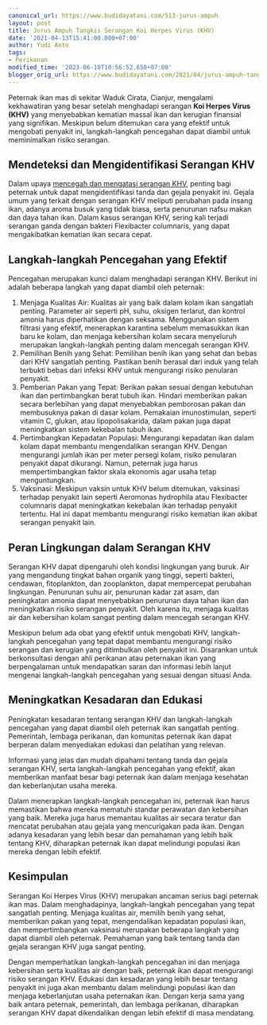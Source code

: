 ```yaml
---
canonical_url: https://www.budidayatani.com/513-jurus-ampuh
layout: post
title: Jurus Ampuh Tangkis Serangan Koi Herpes Virus (KHV)
date: '2021-04-13T15:41:00.000+07:00'
author: Yudi Anto
tags:
- Perikanan
modified_time: '2023-06-10T10:56:52.650+07:00'
blogger_orig_url: https://www.budidayatani.com/2021/04/jurus-ampuh-tangkis-serangan-koi-herpes.html
---
```


<p>Peternak ikan mas di sekitar Waduk Cirata, Cianjur, mengalami kekhawatiran yang besar setelah menghadapi serangan <strong>Koi Herpes Virus (KHV)</strong> yang menyebabkan kematian massal ikan dan kerugian finansial yang signifikan. Meskipun belum ditemukan cara yang efektif untuk mengobati penyakit ini, langkah-langkah pencegahan dapat diambil untuk meminimalkan risiko serangan.</p><h2>Mendeteksi dan Mengidentifikasi Serangan KHV</h2><p>Dalam upaya <a href="https://www.budidayatani.com/2021/03/ikan-koi-yang-menangis-karena-herpes.html">mencegah dan mengatasi serangan KHV</a>, penting bagi peternak untuk dapat mengidentifikasi tanda dan gejala penyakit ini. Gejala umum yang terkait dengan serangan KHV meliputi perubahan pada insang ikan, adanya aroma busuk yang tidak biasa, serta penurunan nafsu makan dan daya tahan ikan. Dalam kasus serangan KHV, sering kali terjadi serangan ganda dengan bakteri Flexibacter columnaris, yang dapat mengakibatkan kematian ikan secara cepat.</p><h2>Langkah-langkah Pencegahan yang Efektif</h2><p>Pencegahan merupakan kunci dalam menghadapi serangan KHV. Berikut ini adalah beberapa langkah yang dapat diambil oleh peternak:</p><ol><li>Menjaga Kualitas Air: Kualitas air yang baik dalam kolam ikan sangatlah penting. Parameter air seperti pH, suhu, oksigen terlarut, dan kontrol amonia harus diperhatikan dengan seksama. Menggunakan sistem filtrasi yang efektif, menerapkan karantina sebelum memasukkan ikan baru ke kolam, dan menjaga kebersihan kolam secara menyeluruh merupakan langkah-langkah penting dalam mencegah serangan KHV.</li><li>Pemilihan Benih yang Sehat: Pemilihan benih ikan yang sehat dan bebas dari KHV sangatlah penting. Pastikan benih berasal dari induk yang telah terbukti bebas dari infeksi KHV untuk mengurangi risiko penularan penyakit.</li><li>Pemberian Pakan yang Tepat: Berikan pakan sesuai dengan kebutuhan ikan dan pertimbangkan berat tubuh ikan. Hindari memberikan pakan secara berlebihan yang dapat menyebabkan pemborosan pakan dan membusuknya pakan di dasar kolam. Pemakaian imunostimulan, seperti vitamin C, glukan, atau lipopolisakarida, dalam pakan juga dapat meningkatkan sistem kekebalan tubuh ikan.</li><li>Pertimbangkan Kepadatan Populasi: Mengurangi kepadatan ikan dalam kolam dapat membantu mengendalikan serangan KHV. Dengan mengurangi jumlah ikan per meter persegi kolam, risiko penularan penyakit dapat dikurangi. Namun, peternak juga harus mempertimbangkan faktor skala ekonomis agar usaha tetap menguntungkan.</li><li>Vaksinasi: Meskipun vaksin untuk KHV belum ditemukan, vaksinasi terhadap penyakit lain seperti Aeromonas hydrophila atau Flexibacter columnaris dapat meningkatkan kekebalan ikan terhadap penyakit tertentu. Hal ini dapat membantu mengurangi risiko kematian ikan akibat serangan penyakit lain.</li></ol><h2>Peran Lingkungan dalam Serangan KHV</h2><p>Serangan KHV dapat dipengaruhi oleh kondisi lingkungan yang buruk. Air yang mengandung tingkat bahan organik yang tinggi, seperti bakteri, cendawan, fitoplankton, dan zooplankton, dapat mempercepat perubahan lingkungan. Penurunan suhu air, penurunan kadar zat asam, dan peningkatan amonia dapat menyebabkan penurunan daya tahan ikan dan meningkatkan risiko serangan penyakit. Oleh karena itu, menjaga kualitas air dan kebersihan kolam sangat penting dalam mencegah serangan KHV.</p><p>Meskipun belum ada obat yang efektif untuk mengobati KHV, langkah-langkah pencegahan yang tepat dapat membantu mengurangi risiko serangan dan kerugian yang ditimbulkan oleh penyakit ini. Disarankan untuk berkonsultasi dengan ahli perikanan atau peternakan ikan yang berpengalaman untuk mendapatkan saran dan informasi lebih lanjut mengenai langkah-langkah pencegahan yang sesuai dengan situasi Anda.</p><h2>Meningkatkan Kesadaran dan Edukasi</h2><p>Peningkatan kesadaran tentang serangan KHV dan langkah-langkah pencegahan yang dapat diambil oleh peternak ikan sangatlah penting. Pemerintah, lembaga perikanan, dan komunitas peternak ikan dapat berperan dalam menyediakan edukasi dan pelatihan yang relevan.</p><p>Informasi yang jelas dan mudah dipahami tentang tanda dan gejala serangan KHV, serta langkah-langkah pencegahan yang efektif, akan memberikan manfaat besar bagi peternak ikan dalam menjaga kesehatan dan keberlanjutan usaha mereka.</p><p>Dalam menerapkan langkah-langkah pencegahan ini, peternak ikan harus memastikan bahwa mereka mematuhi standar perawatan dan kebersihan yang baik. Mereka juga harus memantau kualitas air secara teratur dan mencatat perubahan atau gejala yang mencurigakan pada ikan. Dengan adanya kesadaran yang lebih besar dan pemahaman yang lebih baik tentang KHV, diharapkan peternak ikan dapat melindungi populasi ikan mereka dengan lebih efektif.</p><h2>Kesimpulan</h2><p>Serangan Koi Herpes Virus (KHV) merupakan ancaman serius bagi peternak ikan mas. Dalam menghadapinya, langkah-langkah pencegahan yang tepat sangatlah penting. Menjaga kualitas air, memilih benih yang sehat, memberikan pakan yang tepat, mengendalikan kepadatan populasi ikan, dan mempertimbangkan vaksinasi merupakan beberapa langkah yang dapat diambil oleh peternak. Pemahaman yang baik tentang tanda dan gejala serangan KHV juga sangat penting.</p><p>Dengan memperhatikan langkah-langkah pencegahan ini dan menjaga kebersihan serta kualitas air dengan baik, peternak ikan dapat mengurangi risiko serangan KHV. Edukasi dan kesadaran yang lebih besar tentang penyakit ini juga akan membantu dalam melindungi populasi ikan dan menjaga keberlanjutan usaha peternakan ikan. Dengan kerja sama yang baik antara peternak, pemerintah, dan lembaga perikanan, diharapkan serangan KHV dapat dikendalikan dengan lebih efektif di masa mendatang.</p>